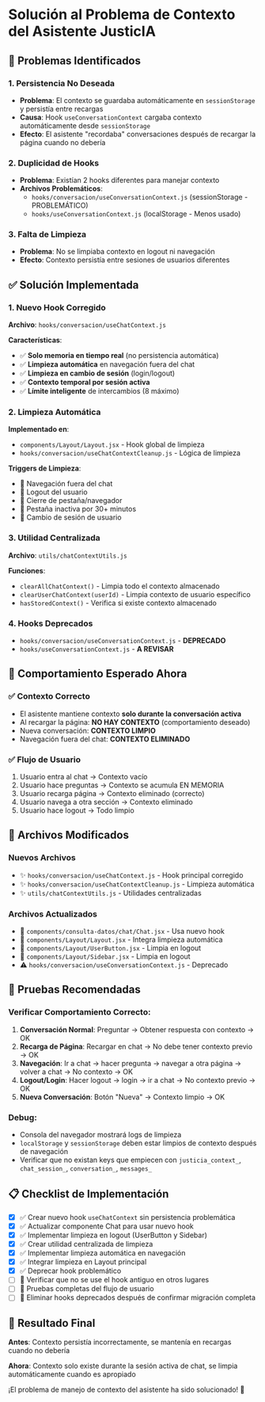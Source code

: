 # Solución al Problema de Contexto del Asistente JusticIA

## 🔴 Problemas Identificados

### 1. **Persistencia No Deseada**
- **Problema**: El contexto se guardaba automáticamente en `sessionStorage` y persistía entre recargas
- **Causa**: Hook `useConversationContext` cargaba contexto automáticamente desde `sessionStorage`
- **Efecto**: El asistente "recordaba" conversaciones después de recargar la página cuando no debería

### 2. **Duplicidad de Hooks**
- **Problema**: Existían 2 hooks diferentes para manejar contexto
- **Archivos Problemáticos**:
  - `hooks/conversacion/useConversationContext.js` (sessionStorage - PROBLEMÁTICO)
  - `hooks/useConversationContext.js` (localStorage - Menos usado)

### 3. **Falta de Limpieza**
- **Problema**: No se limpiaba contexto en logout ni navegación
- **Efecto**: Contexto persistía entre sesiones de usuarios diferentes

## ✅ Solución Implementada

### 1. **Nuevo Hook Corregido**
**Archivo**: `hooks/conversacion/useChatContext.js`

**Características**:
- ✅ **Solo memoria en tiempo real** (no persistencia automática)
- ✅ **Limpieza automática** en navegación fuera del chat
- ✅ **Limpieza en cambio de sesión** (login/logout)
- ✅ **Contexto temporal por sesión activa**
- ✅ **Límite inteligente** de intercambios (8 máximo)

### 2. **Limpieza Automática**
**Implementado en**:
- `components/Layout/Layout.jsx` - Hook global de limpieza
- `hooks/conversacion/useChatContextCleanup.js` - Lógica de limpieza

**Triggers de Limpieza**:
- 🧹 Navegación fuera del chat
- 🧹 Logout del usuario
- 🧹 Cierre de pestaña/navegador
- 🧹 Pestaña inactiva por 30+ minutos
- 🧹 Cambio de sesión de usuario

### 3. **Utilidad Centralizada**
**Archivo**: `utils/chatContextUtils.js`

**Funciones**:
- `clearAllChatContext()` - Limpia todo el contexto almacenado
- `clearUserChatContext(userId)` - Limpia contexto de usuario específico
- `hasStoredContext()` - Verifica si existe contexto almacenado

### 4. **Hooks Deprecados**
- `hooks/conversacion/useConversationContext.js` - **DEPRECADO**
- `hooks/useConversationContext.js` - **A REVISAR**

## 🎯 Comportamiento Esperado Ahora

### ✅ **Contexto Correcto**
- El asistente mantiene contexto **solo durante la conversación activa**
- Al recargar la página: **NO HAY CONTEXTO** (comportamiento deseado)
- Nueva conversación: **CONTEXTO LIMPIO**
- Navegación fuera del chat: **CONTEXTO ELIMINADO**

### ✅ **Flujo de Usuario**
1. Usuario entra al chat → Contexto vacío
2. Usuario hace preguntas → Contexto se acumula EN MEMORIA
3. Usuario recarga página → Contexto eliminado (correcto)
4. Usuario navega a otra sección → Contexto eliminado
5. Usuario hace logout → Todo limpio

## 🔧 Archivos Modificados

### **Nuevos Archivos**
- ✨ `hooks/conversacion/useChatContext.js` - Hook principal corregido
- ✨ `hooks/conversacion/useChatContextCleanup.js` - Limpieza automática
- ✨ `utils/chatContextUtils.js` - Utilidades centralizadas

### **Archivos Actualizados**
- 🔧 `components/consulta-datos/chat/Chat.jsx` - Usa nuevo hook
- 🔧 `components/Layout/Layout.jsx` - Integra limpieza automática
- 🔧 `components/Layout/UserButton.jsx` - Limpia en logout
- 🔧 `components/Layout/Sidebar.jsx` - Limpia en logout
- ⚠️ `hooks/conversacion/useConversationContext.js` - Deprecado

## 🧪 Pruebas Recomendadas

### **Verificar Comportamiento Correcto**:
1. **Conversación Normal**: Preguntar → Obtener respuesta con contexto → OK
2. **Recarga de Página**: Recargar en chat → No debe tener contexto previo → OK
3. **Navegación**: Ir a chat → hacer pregunta → navegar a otra página → volver a chat → No contexto → OK
4. **Logout/Login**: Hacer logout → login → ir a chat → No contexto previo → OK
5. **Nueva Conversación**: Botón "Nueva" → Contexto limpio → OK

### **Debug**:
- Consola del navegador mostrará logs de limpieza
- `localStorage` y `sessionStorage` deben estar limpios de contexto después de navegación
- Verificar que no existan keys que empiecen con `justicia_context_`, `chat_session_`, `conversation_`, `messages_`

## 📋 Checklist de Implementación

- [x] ✅ Crear nuevo hook `useChatContext` sin persistencia problemática
- [x] ✅ Actualizar componente Chat para usar nuevo hook
- [x] ✅ Implementar limpieza en logout (UserButton y Sidebar)
- [x] ✅ Crear utilidad centralizada de limpieza
- [x] ✅ Implementar limpieza automática en navegación
- [x] ✅ Integrar limpieza en Layout principal
- [x] ✅ Deprecar hook problemático
- [ ] 🔄 Verificar que no se use el hook antiguo en otros lugares
- [ ] 🔄 Pruebas completas del flujo de usuario
- [ ] 🔄 Eliminar hooks deprecados después de confirmar migración completa

## 🚀 Resultado Final

**Antes**: Contexto persistía incorrectamente, se mantenía en recargas cuando no debería

**Ahora**: Contexto solo existe durante la sesión activa de chat, se limpia automáticamente cuando es apropiado

¡El problema de manejo de contexto del asistente ha sido solucionado! 🎉